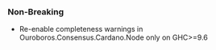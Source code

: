 <!--
A new scriv changelog fragment.

Uncomment the section that is right (remove the HTML comment wrapper).
-->

<!--
### Patch

- A bullet item for the Patch category.

-->
### Non-Breaking

- Re-enable completeness warnings in Ouroboros.Consensus.Cardano.Node only on GHC>=9.6

<!--
### Breaking

- A bullet item for the Breaking category.

-->
